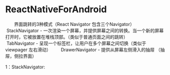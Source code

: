 # ReactNativeForAndroid

        界面跳转的3种模式（React Navigator 包含三个Navigator）
        StackNavigator - 一次渲染一个屏幕，并提供屏幕之间的转换。当一个新的屏幕打开时，它被放置在堆栈顶部。（类似于普通页面之间的跳转）
        TabNavigator - 呈现一个标签栏，让用户在多个屏幕之间切换（类似于 viewpager 左右滑动）
        DrawerNavigator - 提供从屏幕左侧滑入的抽屉 （抽屉，侧拉界面）
        
 
1：StackNavigator:
           
                        
                        
                        

